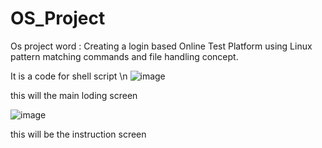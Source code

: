 # OS_Project
Os project word : Creating a login based Online Test Platform using Linux pattern matching commands and file handling concept. 


It is a code for shell script \n
![image](https://github.com/Rakshitgupta9/OS_Project/assets/95240061/9177adda-45e0-4e7e-8c8c-12a1745bbd99)

this will the main loding screen 

![image](https://github.com/Rakshitgupta9/OS_Project/assets/95240061/ca537b78-4897-4dc8-ba5b-caa7016fbdda)

this will be the instruction screen 

